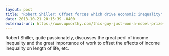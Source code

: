 ```yaml
---
layout: post
title: "Robert Shiller: Offset forces which drive economic inequality"
date: 2013-10-21 20:15:39 -0400
external-url: https://www.upworthy.com/this-guy-just-won-a-nobel-prize-he-has-something-to-say-about-the-usa-that-you-should-hear-5
---
```


Robert Shiller, quite passionately, discusses the great peril of income
inequality and the great importance of work to offset the effects of income
inequality on length of life, etc.
